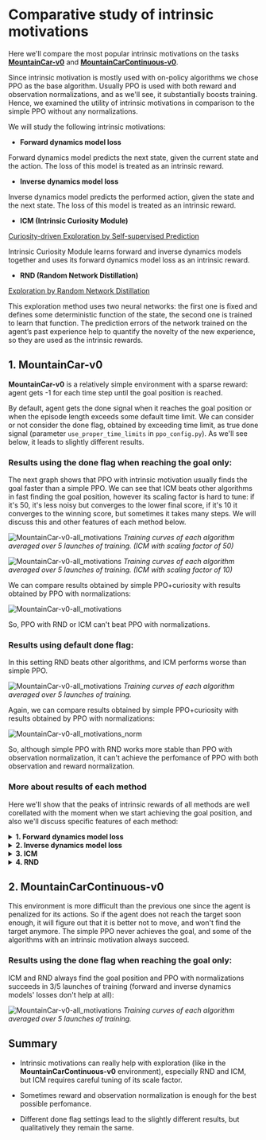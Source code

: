 # Comparative study of intrinsic motivations

Here we'll compare the most popular intrinsic motivations on the tasks [__MountainCar-v0__](https://gym.openai.com/envs/MountainCar-v0/) and [__MountainCarContinuous-v0__](https://gym.openai.com/envs/MountainCarContinuous-v0/).

Since intrinsic motivation is mostly used with on-policy algorithms we chose PPO as the base algorithm. Usually PPO is used with both reward and observation normalizations, and as we'll see, it substantially boosts training. Hence, we examined the utility of intrinsic motivations in comparison to the simple PPO without any normalizations.

We will study the following intrinsic motivations:

- __Forward dynamics model loss__

Forward dynamics model predicts the next state, given the current state and the action. The loss of this model is treated as an intrinsic reward.

- __Inverse dynamics model loss__

Inverse dynamics model predicts the performed action, given the state and the next state. The loss of this model is treated as an intrinsic reward.

- __ICM (Intrinsic Curiosity Module)__

[Curiosity-driven Exploration by Self-supervised Prediction](https://arxiv.org/abs/1705.05363)

Intrinsic Curiosity Module learns forward and inverse dynamics models together and uses its forward dynamics model loss as an intrinsic reward.

- __RND (Random Network Distillation)__

[Exploration by Random Network Distillation](https://arxiv.org/abs/1810.12894)

This exploration method uses two neural networks: the first one is fixed and defines some deterministic function of the state, the second one is trained to learn that function. The prediction errors of the network trained on the agent’s past experience help to quantify the novelty of the new experience, so they are used as the intrinsic rewards.

## 1. MountainCar-v0

__MountainCar-v0__ is a relatively simple environment with a sparse reward: agent gets -1 for each time step until the goal position is reached.

By default, agent gets the done signal when it reaches the goal position or when the episode length exceeds some default time limit. We can consider or not consider the done flag, obtained by exceeding time limit, as true done signal (parameter ```use_proper_time_limits``` in ```ppo_config.py```). As we'll see below, it leads to slightly different results.

### Results using the done flag when reaching the goal only:

The next graph shows that PPO with intrinsic motivation usually finds the goal faster than a simple PPO. We can see that ICM beats other algorithms in fast finding the goal position, however its scaling factor is hard to tune: if it's 50, it's less noisy but converges to the lower final score, if it's 10 it converges to the winning score, but sometimes it takes many steps. We will discuss this and other features of each method below.

![MountainCar-v0-all_motivations](src/pictures/train_rew_all_motivations_MountainCar-v0.png)
*Training curves of each algorithm averaged over 5 launches of training. (ICM with scaling factor of 50)*

![MountainCar-v0-all_motivations](src/pictures/train_rew_all_MountainCar-v0.png)
*Training curves of each algorithm averaged over 5 launches of training. (ICM with scaling factor of 10)*

We can compare results obtained by simple PPO+curiosity with results obtained by PPO with normalizations:

![MountainCar-v0-all_motivations](src/pictures/train_rew_all_normalizations_MountainCar-v0.png)

So, PPO with RND or ICM can't beat PPO with normalizations. 

### Results using default done flag:

In this setting RND beats other algorithms, and ICM performs worse than simple PPO.

![MountainCar-v0-all_motivations](src/pictures/train_rew_all_motivations_MountainCar-v0_default_done.png)
*Training curves of each algorithm averaged over 5 launches of training.*

Again, we can compare results obtained by simple PPO+curiosity with results obtained by PPO with normalizations:

![MountainCar-v0-all_motivations_norm](src/pictures/train_rew_normalizations_MountainCar-v0_default_done.png)

So, although simple PPO with RND works more stable than PPO with observation normalization, it can't achieve the perfomance of PPO with both observation and reward normalization. 

### More about results of each method

Here we'll show that the peaks of intrinsic rewards of all methods are well corellated with the moment when we start achieving the goal position, and also we'll discuss specific features of each method:

<details>
<summary><b>1. Forward dynamics model loss</b></summary>
As we expected, the loss of the forward dynamics model is well correlated with the moment when we start achieving goal. Another good feature is that the total intrinsic episode reward doesn't greatly exceed maximum intrinsic reward during the episode, which means that intrinsic reward is mostly small and exceeds zero only at some interesting transitions.

![intrinsic_stats_RND_MountainCar-v0](src/pictures/intrinsic_stats_forward_true_done_MountainCar-v0_true_done.png)
    
</details>

<details>
<summary><b>2. Inverse dynamics model loss</b></summary>
Although we can see that the biggest intrinsic episode reward corresponds to the start of training, we also can see that the maximum reward in these starting episodes is small which means that intrinsic rewards are distributed evenly across transitions and therefore have no effect. And we can see the second peak in the moment when we start achieving goal:

![intrinsic_stats_RND_MountainCar-v0](src/pictures/intrinsic_stats_inverse_true_done_MountainCar-v0_true_done.png)
    
</details>

<details>
<summary><b>3. ICM</b></summary>
    
The ICM output, as well as forward dynamics loss and inverse dynamics loss, is not normalized in the way it is normalized at RND module, and it's a little complicated to scale ICM outputs properly, because their magnitude changes from run to run. 
    
For example, the scaling factor 10 was used in the setting with default done flag:

![intrinsic_stats_RND_MountainCar-v0](src/pictures/intrinsic_stats_icm_default_done_MountainCar-v0_default_done.png)
    
And this scaling factor in the setting with proper done flag:

![intrinsic_stats_RND_MountainCar-v0](src/pictures/intrinsic_stats_icm_10_true_done_MountainCar-v0_true_done.png)    

It appears that the big scale of the intrinsic reward in the experiment with proper done flag (when scaling factor equals 50) is the main reason it converges slower, and its small scale in the second experiment is the reason why it doesn't enhance exploration. So this parameter should be tuned very carefully.

</details>

<details>
<summary><b>4. RND</b></summary>
RND loss is a little less correlated with extrinsic reward obtained by the agent:

![intrinsic_stats_RND_MountainCar-v0](src/pictures/intrinsic_stats_rnd_true_done_MountainCar-v0_true_done.png)   
    
In accordance with the original paper, the input observations to RND module are normalized with the normalization parameters obtained by stepping a random agent in the environment for a small number of steps before beginning of optimization. Intrinsic reward is normalized by dividing it by a running estimate of the standard deviations of the intrinsic returns, and this is important, otherwise the output reward quickly goes to zero. Unlike the original paper, the critic network of PPO agent is not two headed to estimate intrinsic and extrinsic rewards separately, so it can be done to enhance the current results.

</details>



## 2. MountainCarContinuous-v0

This environment is more difficult than the previous one since the agent is penalized for its actions. So if the agent does not reach the target soon enough, it will figure out that it is better not to move, and won't find the target anymore. The simple PPO never achieves the goal, and some of the algorithms with an intrinsic motivation always succeed.

### Results using the done flag when reaching the goal only:

ICM and RND always find the goal position and PPO with normalizations succeeds in 3/5 launches of training (forward and inverse dynamics models' losses don't help at all):

![MountainCar-v0-all_motivations](src/pictures/train_rew_all_MountainCarContinuous-v0.png)
*Training curves of each algorithm averaged over 5 launches of training.*


## Summary

- Intrinsic motivations can really help with exploration (like in the __MountainCarContinuous-v0__ environment), especially RND and ICM, but ICM requires careful tuning of its scale factor.

- Sometimes reward and observation normalization is enough for the best possible perfomance.

- Different done flag settings lead to the slightly different results, but qualitatively they remain the same.
